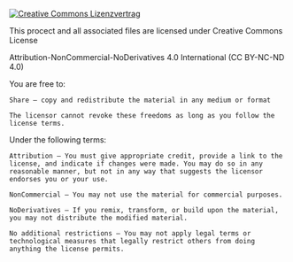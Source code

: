 
<a rel="license" href="http://creativecommons.org/licenses/by-nc-nd/4.0/"><img alt="Creative Commons Lizenzvertrag" style="border-width:0" src="https://i.creativecommons.org/l/by-nc-nd/4.0/88x31.png" /></a>

This procect and all associated files are licensed under Creative Commons License

Attribution-NonCommercial-NoDerivatives 4.0 International (CC BY-NC-ND 4.0) 

You are free to:

    Share — copy and redistribute the material in any medium or format

    The licensor cannot revoke these freedoms as long as you follow the license terms.


Under the following terms:

    Attribution — You must give appropriate credit, provide a link to the license, and indicate if changes were made. You may do so in any reasonable manner, but not in any way that suggests the licensor endorses you or your use.

    NonCommercial — You may not use the material for commercial purposes.

    NoDerivatives — If you remix, transform, or build upon the material, you may not distribute the modified material.

    No additional restrictions — You may not apply legal terms or technological measures that legally restrict others from doing anything the license permits.

